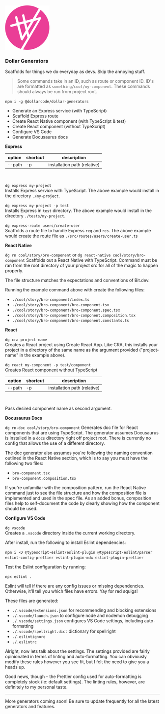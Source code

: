 <div>

![Dollar Generators](icon-144.png)

</div>

### Dollar Generators

Scaffolds for things we do everyday as devs. Skip the annoying stuff.

> Some commands take in an ID, such as route or component ID. ID's are formatted as `something/cool/my-component`. These commands should always be run from project root.

`npm i -g @dollarcode/dollar-generators`

- Generate an Express service (with TypeScript)
- Scaffold Express route
- Create React Native component (with TypeScript & test)
- Create React component (without TypeScript)
- Configure VS Code
- Generate Docusaurus docs

**Express**

| option | shortcut | description                  |
| ------ | -------- | ---------------------------- |
| --path | -p       | installation path (relative) |

<br />

`dg express my-project`<br />
Installs Express service with TypeScript. The above example would install in the directory `./my-project`.

`dg express my-project -p test`<br />
Installs Express in `test` directory. The above example would install in the directory `./tests/my-project`.

`dg express-route users/create-user`<br />
Scaffolds a route file to handle Express `req` and `res`. The above example would create the route file as `./src/routes/users/create-user.ts`

**React Native**

`dg rn cool/story/bro-component` or `dg react-native cool/story/bro-component`
Scaffolds out a React Native with TypeScript. Command must be ran from the root directory of your project src for all of the magic to happen properly.

The file structure matches the expectations and conventions of Bit.dev.

Running the example command above with create the following files:

- `./cool/story/bro-component/index.ts`
- `./cool/story/bro-component/bro-component.tsx`
- `./cool/story/bro-component/bro-component.spec.tsx`
- `./cool/story/bro-component/bro-component.composition.tsx`
- `./cool/story/bro-component/bro-component.constants.ts`

**React**

`dg cra project-name`<br />
Creates a React project using Create React App. Like CRA, this installs your project in a directory of the same name as the argument provided ("project-name" in the example above).

`dg react my-component -p test/component`<br />
Creates React component without TypeScript

| option | shortcut | description                  |
| ------ | -------- | ---------------------------- |
| --path | -p       | installation path (relative) |

<br />

Pass desired component name as second argument.

**Docusaurus Docs**

`dg rn-doc cool/story/bro-component`
Generates doc file for React components that are using TypeScript. The generator assumes Docusaurus is installed in a `docs` directory right off project root. There is currently no config that allows the use of a different directory.

The doc generator also assumes you're following the naming convention outlined in the React Native section, which is to say you must have the following two files:

- `bro-component.tsx`
- `bro-component.composition.tsx`

If you're unfamiliar with the composition pattern, run the React Native command just to see the file structure and how the composition file is implemented and used in the spec file. As an added bonus, composition files help to self-document the code by clearly showing how the component should be used.

**Configure VS Code**

`dg vscode`<br />
Creates a `.vscode` directory inside the current working directory.

After install, run the following to install Eslint dependencies:

`npm i -D @typescript-eslint/eslint-plugin @typescript-eslint/parser eslint-config-prettier eslint-plugin-mdx eslint-plugin-prettier`

Test the Eslint configuration by running:

`npx eslint .`

Eslint will tell if there are any config issues or missing dependencies. Otherwise, it'll tell you which files have errors. Yay for red squigs!

These files are generated:

- `./.vscode/extensions.json` for recommending and blocking extensions
- `./.vscode/launch.json` to configure node and nodemon debugging
- `./.vscode/settings.json` configures VS Code settings, including auto-formatting
- `./.vscode/spellright.dict` dictionary for spellright
- `./.eslintignore`
- `./.eslintrc`

Alright, now lets talk about the settings. The settings provided are fairly opinionated in terms of linting and auto-formatting. You can obviously modify these rules however you see fit, but I felt the need to give you a heads up.

Good news, though – the Prettier config used for auto-formatting is completely stock (ie: default settings). The linting rules, however, are definitely to my personal taste.

---

More generators coming soon! Be sure to update frequently for all the latest generators and features.
